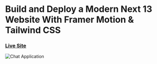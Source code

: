 # Build and Deploy a Modern Next 13 Website With Framer Motion & Tailwind CSS

### [Live Site](https://metaverse-madness-rho.vercel.app/)

![Chat Application](https://i.ibb.co/sbSHWH0/Thumbnail-1.png)

